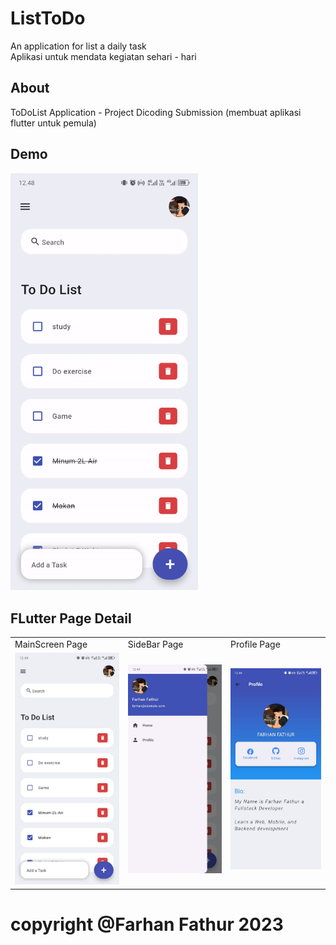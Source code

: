 # ListToDo

An application for list a daily task
<br>
Aplikasi untuk mendata kegiatan sehari - hari

## About

ToDoList Application - Project Dicoding Submission (membuat aplikasi flutter untuk pemula) 

## Demo
<img src="https://github.com/farhanfath/todolist-app/blob/main/demo/demo.gif" width="300">

## FLutter Page Detail
<table>
  <tr>
    <td>MainScreen Page</td>
     <td>SideBar Page</td>
     <td>Profile Page</td>
  </tr>
  <tr>
    <td><img src="https://github.com/farhanfath/todolist-app/blob/main/demo/homescreen.jpg" width="300"></td>
    <td><img src="https://github.com/farhanfath/todolist-app/blob/main/demo/sidebar.jpg" width="300"></td>
    <td><img src="https://github.com/farhanfath/todolist-app/blob/main/demo/profile.jpg" width="300"></td>
  </tr>
 </table>










# copyright @Farhan Fathur 2023
